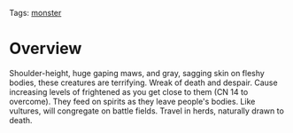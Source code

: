 Tags: [monster](Monsters)

# Overview

Shoulder-height, huge gaping maws, and gray, sagging skin on fleshy bodies, these creatures are terrifying. Wreak of death and despair. Cause increasing levels of frightened as you get close to them (CN 14 to overcome). They feed on spirits as they leave people's bodies. Like vultures, will congregate on battle fields. Travel in herds, naturally drawn to death.